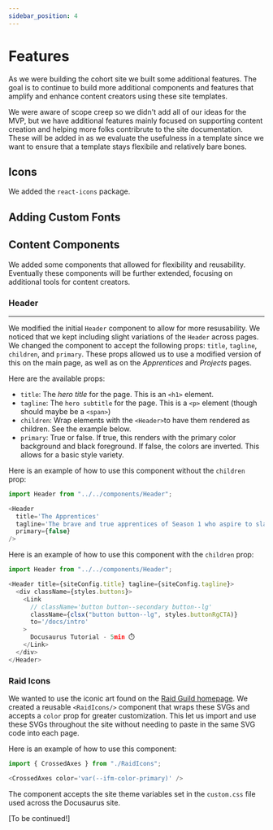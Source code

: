 ```yaml
---
sidebar_position: 4
---
```


# Features

As we were building the cohort site we built some additional features. The goal is to continue to build more additional components and features that amplify and enhance content creators using these site templates.

We were aware of scope creep so we didn't add all of our ideas for the MVP, but we have additional features mainly focused on supporting content creation and helping more folks contribrute to the site documentation. These will be added in as we evaluate the usefulness in a template since we want to ensure that a template stays flexibile and relatively bare bones.

## Icons

We added the `react-icons` package.

## Adding Custom Fonts

## Content Components

We added some components that allowed for flexibility and reusability. Eventually these components will be further extended, focusing on additional tools for content creators.

### Header

---

We modified the initial `Header` component to allow for more resusability. We noticed that we kept including slight variations of the `Header` across pages. We changed the component to accept the following props: `title`, `tagline`, `children`, and `primary`. These props allowed us to use a modified version of this on the main page, as well as on the _Apprentices_ and _Projects_ pages.

Here are the available props:

- `title`: The _hero title_ for the page. This is an `<h1>` element.
- `tagline`: The `hero subtitle` for the page. This is a `<p>` element (though should maybe be a `<span>`)
- `children`: Wrap elements with the `<Header>`to have them rendered as children. See the example below.
- `primary`: True or false. If true, this renders with the primary color background and black foreground. If false, the colors are inverted. This allows for a basic style variety.

Here is an example of how to use this component without the `children` prop:

```js
import Header from "../../components/Header";

<Header
  title='The Apprentices'
  tagline='The brave and true apprentices of Season 1 who aspire to slay web3 product demons.'
  primary={false}
/>
```

Here is an example of how to use this component with the `children` prop:

```js
import Header from "../../components/Header";

<Header title={siteConfig.title} tagline={siteConfig.tagline}>
  <div className={styles.buttons}>
    <Link
      // className='button button--secondary button--lg'
      className={clsx("button button--lg", styles.buttonRgCTA)}
      to='/docs/intro'
    >
      Docusaurus Tutorial - 5min ⏱️
    </Link>
  </div>
</Header>
```

### Raid Icons

We wanted to use the iconic art found on the [Raid Guild homepage](https://raidguild.org/). We created a reusable `<RaidIcons/>` component that wraps these SVGs and accepts a `color` prop for greater customization. This let us import and use these SVGs throughout the site without needing to paste in the same SVG code into each page.

Here is an example of how to use this component:

```js
import { CrossedAxes } from "./RaidIcons";

<CrossedAxes color='var(--ifm-color-primary)' />
```

The component accepts the site theme variables set in the `custom.css` file used across the Docusaurus site.

[To be continued!]
